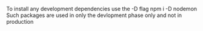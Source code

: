 To install any development dependencies use the -D flag
npm i -D nodemon
Such packages are used in only the devlopment phase only and not in production